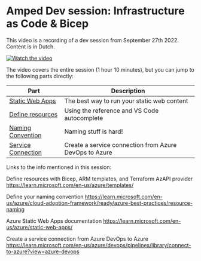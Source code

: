 # Amped Dev session: Infrastructure as Code & Bicep

This video is a recording of a dev session from September 27th 2022. Content is in Dutch.

[![Watch the video](https://img.youtube.com/vi/KKAhW6uQC5o/default.jpg)](https://www.youtube.com/watch?v=KKAhW6uQC5o)

The video covers the entire session (1 hour 10 minutes), but you can jump to the following parts directly:

| Part                                                     | Description                            |
| -------------------------------------------------------- | -------------------------------------- |
| [Static Web Apps](https://youtu.be/KKAhW6uQC5o?t=560)   | The best way to run your static web content |
| [Define resources](https://youtu.be/KKAhW6uQC5o?t=1323)   | Using the reference and VS Code autocomplete |
| [Naming Convention](https://youtu.be/KKAhW6uQC5o?t=1566)   | Naming stuff is hard! |
| [Service Connection](https://youtu.be/KKAhW6uQC5o?t=2723)   | Create a service connection from Azure DevOps to Azure |


Links to the info mentioned in this session:

Define resources with Bicep, ARM templates, and Terraform AzAPI provider
https://learn.microsoft.com/en-us/azure/templates/

Define your naming convention
https://learn.microsoft.com/en-us/azure/cloud-adoption-framework/ready/azure-best-practices/resource-naming

Azure Static Web Apps documentation
https://learn.microsoft.com/en-us/azure/static-web-apps/

Create a service connection from Azure DevOps to Azure
https://learn.microsoft.com/en-us/azure/devops/pipelines/library/connect-to-azure?view=azure-devops
